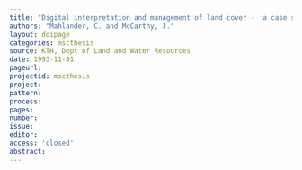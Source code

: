 ```yaml
---
title: "Digital interpretation and management of land cover -  a case study in Cyprus."
authors: "Mahlander, C. and McCarthy, J."
layout: doipage
categories: mscthesis
source: KTH, Dept of Land and Water Resources
date: 1993-11-01
pageurl:
projectid: mscthesis
project:
pattern:
process:
pages:
number:
issue:
editor:
access: 'closed'
abstract:
---
```

